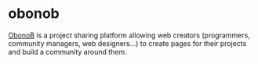 # obonob

[ObonoB](https://obonob.herokuapp.com/) is a project sharing platform allowing web creators (programmers, community managers, web designers...) to create pages for their projects and build a community around them.
